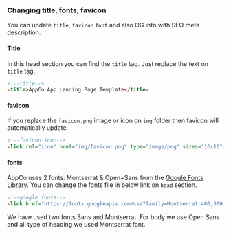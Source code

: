 ### Changing title, fonts, favicon

You can update `title`, `favicon` `font` and also OG info with SEO meta description.


#### Title
In this head section you can find the `title` tag. Just replace the text on `title` tag.

```html
<!--title-->
<title>AppCo App Landing Page Template</title>
```

#### favicon
If you replace the `favicon.png` image or icon on `img` folder then favicon will automatically update. 
```html
<!--favicon icon-->
<link rel="icon" href="img/favicon.png" type="image/png" sizes="16x16">
```

#### fonts
AppCo uses 2 fonts: Montserrat & Open+Sans from the [Google Fonts Library](https://fonts.google.com/). You can change the fonts file in below link on `head` section. 
```html
<!--google fonts-->
<link href="https://fonts.googleapis.com/css?family=Montserrat:400,500,600,700%7COpen+Sans&display=swap" rel="stylesheet">
```

We have used two fonts Sans and Montserrat. For body we use Open Sans and all type of heading we used Montserrat font.